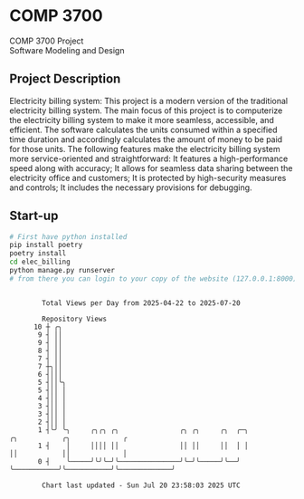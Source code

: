 # COMP 3700
COMP 3700 Project  
Software Modeling and Design
## Project Description
Electricity billing system: This project is a modern version of the traditional electricity billing system. The main focus of this project is to computerize the electricity billing system to make it more seamless, accessible, and efficient. The software calculates the units consumed within a specified time duration and accordingly calculates the amount of money to be paid for those units. The following features make the electricity billing system more service-oriented and straightforward: It features a high-performance speed along with accuracy; It allows for seamless data sharing between the electricity office and customers; It is protected by high-security measures and controls; It includes the necessary provisions for debugging.

## Start-up
```bash
# First have python installed
pip install poetry
poetry install
cd elec_billing
python manage.py runserver
# from there you can login to your copy of the website (127.0.0.1:8000), default creds are admin/admin
```

```

        Total Views per Day from 2025-04-22 to 2025-07-20

        Repository Views
      10 ┼ ╭╮
       9 ┤ ││
       9 ┤ ││
       8 ┤ ││
       7 ┤ ││
       7 ┼╮││
       6 ┤│││
       5 ┤││╰╮
       5 ┤││ │
       4 ┤││ │
       3 ┤││ │
       3 ┤││ │
       2 ┤││ │
       1 ┤╰╯ ╰╮     ╭╮╭╮ ╭╮               ╭╮ ╭╮     ╭╮  ╭─╮           ╭╮           ╭╮             ╭
       1 ┤    │     ││││ ││               ││ ││     ││  │ │           ││           ││             │
       0 ┤    ╰─────╯╰╯╰─╯╰───────────────╯╰─╯╰─────╯╰──╯ ╰───────────╯╰───────────╯╰─────────────╯

        Chart last updated - Sun Jul 20 23:58:03 2025 UTC
        
```
